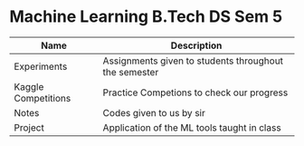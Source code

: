 # Machine Learning B.Tech DS Sem 5

| Name | Description |
| --- | --- |
| Experiments | Assignments given to students throughout the semester |
| Kaggle Competitions | Practice Competions to check our progress |
| Notes | Codes given to us by sir |
| Project | Application of the ML tools taught in class|
